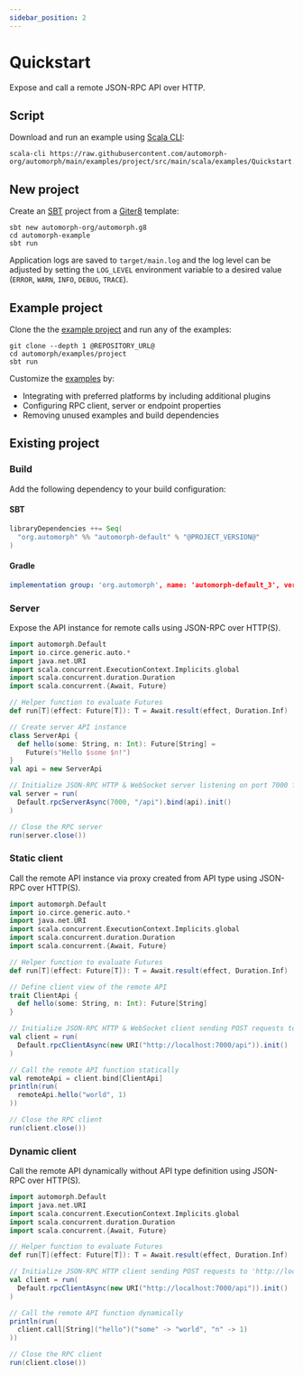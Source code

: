 ```yaml
---
sidebar_position: 2
---
```


# Quickstart

Expose and call a remote JSON-RPC API over HTTP.


## Script

Download and run an example using [Scala CLI](https://scala-cli.virtuslab.org):

```shell
scala-cli https://raw.githubusercontent.com/automorph-org/automorph/main/examples/project/src/main/scala/examples/Quickstart.scala
```


## New project

Create an [SBT](https://www.scala-sbt.org/) project from a [Giter8](http://www.foundweekends.org/giter8/) template:

```shell
sbt new automorph-org/automorph.g8
cd automorph-example
sbt run
```

Application logs are saved to `target/main.log` and the log level can be adjusted by setting the `LOG_LEVEL` environment variable to a desired value (`ERROR`, `WARN`, `INFO`, `DEBUG`, `TRACE`).


## Example project

Clone the the [example project](@REPOSITORY_URL@/tree/main/examples/project) and run any of the examples:

```shell
git clone --depth 1 @REPOSITORY_URL@
cd automorph/examples/project
sbt run
```

Customize the [examples](@REPOSITORY_URL@/blob/main/examples/project/src/main/scala/examples) by:

- Integrating with preferred platforms by including additional plugins
- Configuring RPC client, server or endpoint properties
- Removing unused examples and build dependencies


## Existing project

### Build

Add the following dependency to your build configuration:

#### SBT

```scala
libraryDependencies ++= Seq(
  "org.automorph" %% "automorph-default" % "@PROJECT_VERSION@"
)
```

#### Gradle

```yaml
implementation group: 'org.automorph', name: 'automorph-default_3', version: '@PROJECT_VERSION@'
```

### Server

Expose the API instance for remote calls using JSON-RPC over HTTP(S).

```scala
import automorph.Default
import io.circe.generic.auto.*
import java.net.URI
import scala.concurrent.ExecutionContext.Implicits.global
import scala.concurrent.duration.Duration
import scala.concurrent.{Await, Future}

// Helper function to evaluate Futures
def run[T](effect: Future[T]): T = Await.result(effect, Duration.Inf)

// Create server API instance
class ServerApi {
  def hello(some: String, n: Int): Future[String] =
    Future(s"Hello $some $n!")
}
val api = new ServerApi

// Initialize JSON-RPC HTTP & WebSocket server listening on port 7000 for requests to '/api'
val server = run(
  Default.rpcServerAsync(7000, "/api").bind(api).init()
)

// Close the RPC server
run(server.close())
```

### Static client

Call the remote API instance via proxy created from API type using JSON-RPC over HTTP(S).

```scala
import automorph.Default
import io.circe.generic.auto.*
import java.net.URI
import scala.concurrent.ExecutionContext.Implicits.global
import scala.concurrent.duration.Duration
import scala.concurrent.{Await, Future}

// Helper function to evaluate Futures
def run[T](effect: Future[T]): T = Await.result(effect, Duration.Inf)

// Define client view of the remote API
trait ClientApi {
  def hello(some: String, n: Int): Future[String]
}

// Initialize JSON-RPC HTTP & WebSocket client sending POST requests to 'http://localhost:7000/api'
val client = run(
  Default.rpcClientAsync(new URI("http://localhost:7000/api")).init()
)

// Call the remote API function statically
val remoteApi = client.bind[ClientApi]
println(run(
  remoteApi.hello("world", 1)
))

// Close the RPC client
run(client.close())
```

### Dynamic client

Call the remote API dynamically without API type definition using JSON-RPC over HTTP(S).

```scala
import automorph.Default
import java.net.URI
import scala.concurrent.ExecutionContext.Implicits.global
import scala.concurrent.duration.Duration
import scala.concurrent.{Await, Future}

// Helper function to evaluate Futures
def run[T](effect: Future[T]): T = Await.result(effect, Duration.Inf)

// Initialize JSON-RPC HTTP client sending POST requests to 'http://localhost:7000/api'
val client = run(
  Default.rpcClientAsync(new URI("http://localhost:7000/api")).init()
)

// Call the remote API function dynamically
println(run(
  client.call[String]("hello")("some" -> "world", "n" -> 1)
))

// Close the RPC client
run(client.close())
```

